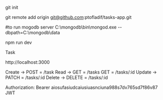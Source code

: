 git init

git remote add origin git@github.com:ptofladif/tasks-app.git


#to run mogodb server
C:\mongodb\bin\mongod.exe --dbpath=C:\mongodb\data

npm run dev

Task

http://localhost:3000

Create -> POST = /task
Read -> GET = /tasks
        GET = /tasks/:id
Update -> PATCH = /tasks/:id
Delete -> DELETE = /tasks/:id

Authorization: Bearer aiosufasiudcaiusiuasnciuna988s7dv765sd7f86v87
JWT 